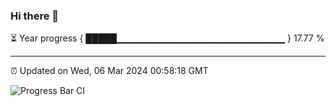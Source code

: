 ### Hi there 👋

⏳ Year progress { █████▁▁▁▁▁▁▁▁▁▁▁▁▁▁▁▁▁▁▁▁▁▁▁▁▁ } 17.77 %

---

⏰ Updated on Wed, 06 Mar 2024 00:58:18 GMT

![Progress Bar CI](https://github.com/liununu/liununu/workflows/Progress%20Bar%20CI/badge.svg)
